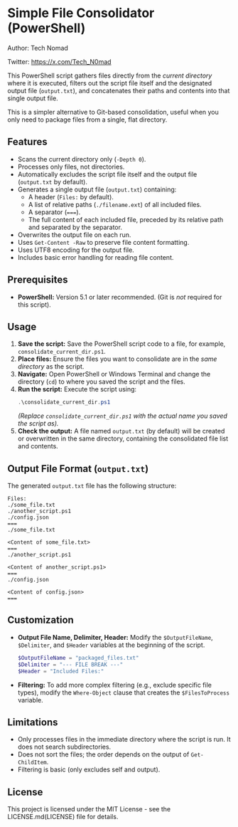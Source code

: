 # Simple File Consolidator (PowerShell)

Author: Tech Nomad

Twitter: https://x.com/Tech_N0mad

This PowerShell script gathers files directly from the *current directory* where it is executed, filters out the script file itself and the designated output file (`output.txt`), and concatenates their paths and contents into that single output file.

This is a simpler alternative to Git-based consolidation, useful when you only need to package files from a single, flat directory.

## Features

*   Scans the current directory only (`-Depth 0`).
*   Processes only files, not directories.
*   Automatically excludes the script file itself and the output file (`output.txt` by default).
*   Generates a single output file (`output.txt`) containing:
    *   A header (`Files:` by default).
    *   A list of relative paths (`./filename.ext`) of all included files.
    *   A separator (`===`).
    *   The full content of each included file, preceded by its relative path and separated by the separator.
*   Overwrites the output file on each run.
*   Uses `Get-Content -Raw` to preserve file content formatting.
*   Uses UTF8 encoding for the output file.
*   Includes basic error handling for reading file content.

## Prerequisites

*   **PowerShell:** Version 5.1 or later recommended. (Git is *not* required for this script).

## Usage

1.  **Save the script:** Save the PowerShell script code to a file, for example, `consolidate_current_dir.ps1`.
2.  **Place files:** Ensure the files you want to consolidate are in the *same directory* as the script.
3.  **Navigate:** Open PowerShell or Windows Terminal and change the directory (`cd`) to where you saved the script and the files.
4.  **Run the script:** Execute the script using:
    ```powershell
    .\consolidate_current_dir.ps1
    ```
    *(Replace `consolidate_current_dir.ps1` with the actual name you saved the script as).*
5.  **Check the output:** A file named `output.txt` (by default) will be created or overwritten in the same directory, containing the consolidated file list and contents.

## Output File Format (`output.txt`)

The generated `output.txt` file has the following structure:

```
Files:
./some_file.txt
./another_script.ps1
./config.json
===
./some_file.txt

<Content of some_file.txt>
===
./another_script.ps1

<Content of another_script.ps1>
===
./config.json

<Content of config.json>
===
```

## Customization

*   **Output File Name, Delimiter, Header:** Modify the `$OutputFileName`, `$Delimiter`, and `$Header` variables at the beginning of the script.
    ```powershell
    $OutputFileName = "packaged_files.txt"
    $Delimiter = "--- FILE BREAK ---"
    $Header = "Included Files:"
    ```
*   **Filtering:** To add more complex filtering (e.g., exclude specific file types), modify the `Where-Object` clause that creates the `$FilesToProcess` variable.

## Limitations

*   Only processes files in the immediate directory where the script is run. It does not search subdirectories.
*   Does not sort the files; the order depends on the output of `Get-ChildItem`.
*   Filtering is basic (only excludes self and output).

## License

This project is licensed under the MIT License - see the LICENSE.md(LICENSE) file for details.
